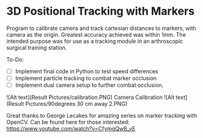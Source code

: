 # 3D Positional Tracking with Markers

Program to calibrate camera and track cartesian distances to markers, with camera as the origin. Greatest accuracy achieved was within 1mm. The intended purpose was for use as a tracking module in an arthroscopic surgical training station.

To-Do: 
- [ ] Implement final code in Python to test speed differences
- [ ] Implement particle tracking to combat marker occlusion 
- [ ] Implement dual camera setup to further combat occlusion.   

![Alt text](Result Pictures/calibration.PNG)
Camera Calibration 
![Alt text](Result Pictures/90degrees 30 cm away 2.PNG)

Great thanks to George Lecakes for amazing series on marker tracking with OpenCV. Can be found here for those interested: https://www.youtube.com/watch?v=CfymgQwB_vE
